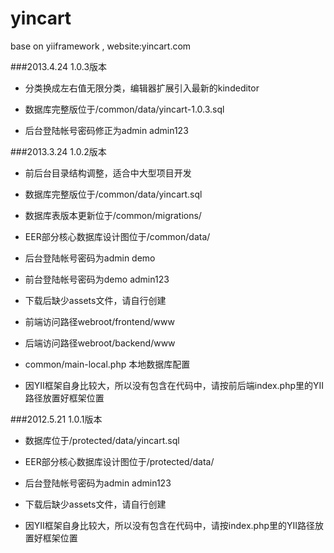yincart
=======

base on yiiframework , website:yincart.com

###2013.4.24 1.0.3版本

* 分类换成左右值无限分类，编辑器扩展引入最新的kindeditor

* 数据库完整版位于/common/data/yincart-1.0.3.sql

* 后台登陆帐号密码修正为admin admin123

###2013.3.24 1.0.2版本

* 前后台目录结构调整，适合中大型项目开发

* 数据库完整版位于/common/data/yincart.sql
* 数据库表版本更新位于/common/migrations/

* EER部分核心数据库设计图位于/common/data/

* 后台登陆帐号密码为admin demo
* 前台登陆帐号密码为demo admin123

* 下载后缺少assets文件，请自行创建

* 前端访问路径webroot/frontend/www
* 后端访问路径webroot/backend/www

* common/main-local.php 本地数据库配置

* 因YII框架自身比较大，所以没有包含在代码中，请按前后端index.php里的YII路径放置好框架位置


###2012.5.21 1.0.1版本

* 数据库位于/protected/data/yincart.sql

* EER部分核心数据库设计图位于/protected/data/

* 后台登陆帐号密码为admin admin123

* 下载后缺少assets文件，请自行创建

* 因YII框架自身比较大，所以没有包含在代码中，请按index.php里的YII路径放置好框架位置
